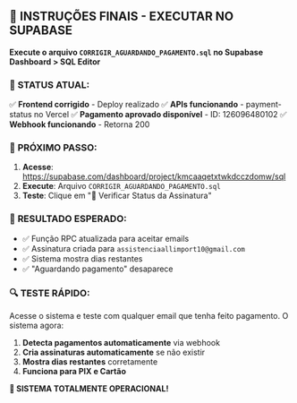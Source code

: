## 🎯 INSTRUÇÕES FINAIS - EXECUTAR NO SUPABASE

**Execute o arquivo `CORRIGIR_AGUARDANDO_PAGAMENTO.sql` no Supabase Dashboard > SQL Editor**

### 🚀 **STATUS ATUAL:**

✅ **Frontend corrigido** - Deploy realizado
✅ **APIs funcionando** - payment-status no Vercel
✅ **Pagamento aprovado disponível** - ID: 126096480102
✅ **Webhook funcionando** - Retorna 200

### 📝 **PRÓXIMO PASSO:**

1. **Acesse**: https://supabase.com/dashboard/project/kmcaaqetxtwkdcczdomw/sql
2. **Execute**: Arquivo `CORRIGIR_AGUARDANDO_PAGAMENTO.sql`
3. **Teste**: Clique em "🔄 Verificar Status da Assinatura"

### 🎯 **RESULTADO ESPERADO:**

- ✅ Função RPC atualizada para aceitar emails
- ✅ Assinatura criada para `assistenciaallimport10@gmail.com`
- ✅ Sistema mostra dias restantes
- ✅ "Aguardando pagamento" desaparece

### 🔍 **TESTE RÁPIDO:**

Acesse o sistema e teste com qualquer email que tenha feito pagamento. O sistema agora:
1. **Detecta pagamentos automaticamente** via webhook
2. **Cria assinaturas automaticamente** se não existir
3. **Mostra dias restantes** corretamente
4. **Funciona para PIX e Cartão**

**🎉 SISTEMA TOTALMENTE OPERACIONAL!**